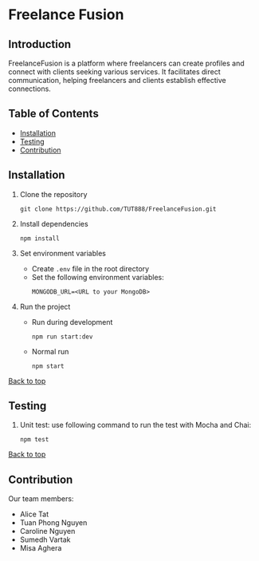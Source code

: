 # Freelance Fusion

## Introduction
FreelanceFusion is a platform where freelancers can create profiles and
connect with clients seeking various services. It facilitates direct
communication, helping freelancers and clients establish effective
connections.

## Table of Contents
- [Installation](#installation)
- [Testing](#testing)
- [Contribution](#contribution)

## Installation
1. Clone the repository

    ```
    git clone https://github.com/TUT888/FreelanceFusion.git
    ```

2. Install dependencies
    ```
    npm install
    ```

3. Set environment variables

    - Create `.env` file in the root directory
    - Set the following environment variables:
        ```
        MONGODB_URL=<URL to your MongoDB>
        ```

4. Run the project
    - Run during development
        ```
        npm run start:dev
        ```
    - Normal run
        ```
        npm start
        ```

[Back to top](#introduction)

## Testing

1. Unit test: use following command to run the test with Mocha and Chai:
    ```
    npm test
    ```
    
[Back to top](#introduction)

## Contribution
Our team members:
- Alice Tat
- Tuan Phong Nguyen
- Caroline Nguyen
- Sumedh Vartak
- Misa Aghera